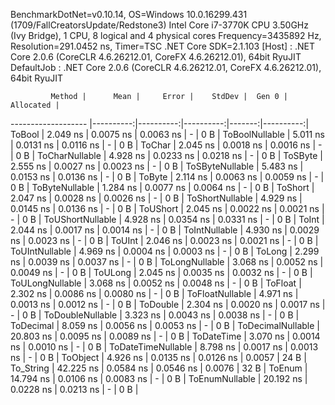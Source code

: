 
BenchmarkDotNet=v0.10.14, OS=Windows 10.0.16299.431 (1709/FallCreatorsUpdate/Redstone3)
Intel Core i7-3770K CPU 3.50GHz (Ivy Bridge), 1 CPU, 8 logical and 4 physical cores
Frequency=3435892 Hz, Resolution=291.0452 ns, Timer=TSC
.NET Core SDK=2.1.103
  [Host]     : .NET Core 2.0.6 (CoreCLR 4.6.26212.01, CoreFX 4.6.26212.01), 64bit RyuJIT
  DefaultJob : .NET Core 2.0.6 (CoreCLR 4.6.26212.01, CoreFX 4.6.26212.01), 64bit RyuJIT


             Method |      Mean |     Error |    StdDev |  Gen 0 | Allocated |
------------------- |----------:|----------:|----------:|-------:|----------:|
             ToBool |  2.049 ns | 0.0075 ns | 0.0063 ns |      - |       0 B |
     ToBoolNullable |  5.011 ns | 0.0131 ns | 0.0116 ns |      - |       0 B |
             ToChar |  2.045 ns | 0.0018 ns | 0.0016 ns |      - |       0 B |
     ToCharNullable |  4.928 ns | 0.0233 ns | 0.0218 ns |      - |       0 B |
            ToSByte |  2.555 ns | 0.0027 ns | 0.0023 ns |      - |       0 B |
    ToSByteNullable |  5.483 ns | 0.0153 ns | 0.0136 ns |      - |       0 B |
             ToByte |  2.114 ns | 0.0063 ns | 0.0059 ns |      - |       0 B |
     ToByteNullable |  1.284 ns | 0.0077 ns | 0.0064 ns |      - |       0 B |
            ToShort |  2.047 ns | 0.0028 ns | 0.0026 ns |      - |       0 B |
    ToShortNullable |  4.929 ns | 0.0145 ns | 0.0136 ns |      - |       0 B |
           ToUShort |  2.045 ns | 0.0022 ns | 0.0021 ns |      - |       0 B |
   ToUShortNullable |  4.928 ns | 0.0354 ns | 0.0331 ns |      - |       0 B |
              ToInt |  2.044 ns | 0.0017 ns | 0.0014 ns |      - |       0 B |
      ToIntNullable |  4.930 ns | 0.0029 ns | 0.0023 ns |      - |       0 B |
             ToUInt |  2.046 ns | 0.0023 ns | 0.0021 ns |      - |       0 B |
     ToUIntNullable |  4.969 ns | 0.0004 ns | 0.0003 ns |      - |       0 B |
             ToLong |  2.299 ns | 0.0039 ns | 0.0037 ns |      - |       0 B |
     ToLongNullable |  3.068 ns | 0.0052 ns | 0.0049 ns |      - |       0 B |
            ToULong |  2.045 ns | 0.0035 ns | 0.0032 ns |      - |       0 B |
    ToULongNullable |  3.068 ns | 0.0052 ns | 0.0048 ns |      - |       0 B |
            ToFloat |  2.302 ns | 0.0086 ns | 0.0080 ns |      - |       0 B |
    ToFloatNullable |  4.971 ns | 0.0013 ns | 0.0012 ns |      - |       0 B |
           ToDouble |  2.304 ns | 0.0020 ns | 0.0017 ns |      - |       0 B |
   ToDoubleNullable |  3.323 ns | 0.0043 ns | 0.0038 ns |      - |       0 B |
          ToDecimal |  8.059 ns | 0.0056 ns | 0.0053 ns |      - |       0 B |
  ToDecimalNullable | 20.803 ns | 0.0095 ns | 0.0089 ns |      - |       0 B |
         ToDateTime |  3.070 ns | 0.0014 ns | 0.0010 ns |      - |       0 B |
 ToDateTimeNullable |  8.798 ns | 0.0017 ns | 0.0013 ns |      - |       0 B |
           ToObject |  4.926 ns | 0.0135 ns | 0.0126 ns | 0.0057 |      24 B |
          To_String | 42.225 ns | 0.0584 ns | 0.0546 ns | 0.0076 |      32 B |
             ToEnum | 14.794 ns | 0.0106 ns | 0.0083 ns |      - |       0 B |
     ToEnumNullable | 20.192 ns | 0.0228 ns | 0.0213 ns |      - |       0 B |
